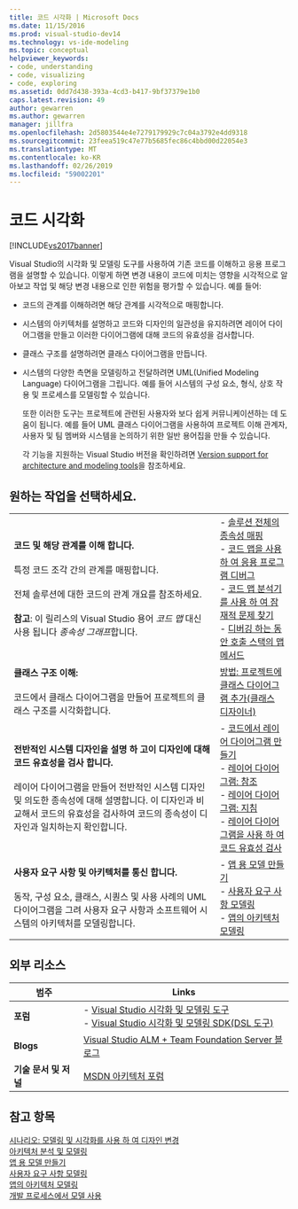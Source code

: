 ```yaml
---
title: 코드 시각화 | Microsoft Docs
ms.date: 11/15/2016
ms.prod: visual-studio-dev14
ms.technology: vs-ide-modeling
ms.topic: conceptual
helpviewer_keywords:
- code, understanding
- code, visualizing
- code, exploring
ms.assetid: 0dd7d438-393a-4cd3-b417-9bf37379e1b0
caps.latest.revision: 49
author: gewarren
ms.author: gewarren
manager: jillfra
ms.openlocfilehash: 2d5803544e4e7279179929c7c04a3792e4dd9318
ms.sourcegitcommit: 23feea519c47e77b5685fec86c4bbd00d22054e3
ms.translationtype: MT
ms.contentlocale: ko-KR
ms.lasthandoff: 02/26/2019
ms.locfileid: "59002201"
---
```

# <a name="visualize-code"></a>코드 시각화
[!INCLUDE[vs2017banner](../includes/vs2017banner.md)]

Visual Studio의 시각화 및 모델링 도구를 사용하여 기존 코드를 이해하고 응용 프로그램을 설명할 수 있습니다. 이렇게 하면 변경 내용이 코드에 미치는 영향을 시각적으로 알아보고 작업 및 해당 변경 내용으로 인한 위험을 평가할 수 있습니다. 예를 들어:  
  
- 코드의 관계를 이해하려면 해당 관계를 시각적으로 매핑합니다.  
  
- 시스템의 아키텍처를 설명하고 코드와 디자인의 일관성을 유지하려면 레이어 다이어그램을 만들고 이러한 다이어그램에 대해 코드의 유효성을 검사합니다.  
  
- 클래스 구조를 설명하려면 클래스 다이어그램을 만듭니다.  
  
- 시스템의 다양한 측면을 모델링하고 전달하려면 UML(Unified Modeling Language) 다이어그램을 그립니다. 예를 들어 시스템의 구성 요소, 형식, 상호 작용 및 프로세스를 모델링할 수 있습니다.  
  
  또한 이러한 도구는 프로젝트에 관련된 사용자와 보다 쉽게 커뮤니케이션하는 데 도움이 됩니다. 예를 들어 UML 클래스 다이어그램을 사용하여 프로젝트 이해 관계자, 사용자 및 팀 멤버와 시스템을 논의하기 위한 일반 용어집을 만들 수 있습니다.  
  
  각 기능을 지원하는 Visual Studio 버전을 확인하려면 [Version support for architecture and modeling tools](../modeling/what-s-new-for-design-in-visual-studio.md#VersionSupport)을 참조하세요.  
  
## <a name="what-do-you-want-to-do"></a>원하는 작업을 선택하세요.  
  
|||  
|-|-|  
|**코드 및 해당 관계를 이해 합니다.**<br /><br /> 특정 코드 조각 간의 관계를 매핑합니다.<br /><br /> 전체 솔루션에 대한 코드의 관계 개요를 참조하세요.<br /><br /> **참고**: 이 릴리스의 Visual Studio 용어 *코드 맵* 대신 사용 됩니다 *종속성 그래프*합니다.|-   [솔루션 전체의 종속성 매핑](../modeling/map-dependencies-across-your-solutions.md)<br />-   [코드 맵을 사용 하 여 응용 프로그램 디버그](../modeling/use-code-maps-to-debug-your-applications.md)<br />-   [코드 맵 분석기를 사용 하 여 잠재적 문제 찾기](../modeling/find-potential-problems-using-code-map-analyzers.md)<br />-   [디버깅 하는 동안 호출 스택의 맵 메서드](../debugger/map-methods-on-the-call-stack-while-debugging-in-visual-studio.md)|  
|**클래스 구조 이해:**<br /><br /> 코드에서 클래스 다이어그램을 만들어 프로젝트의 클래스 구조를 시각화합니다.|[방법: 프로젝트에 클래스 다이어그램 추가(클래스 디자이너)](../ide/how-to-add-class-diagrams-to-projects-class-designer.md)|  
|**전반적인 시스템 디자인을 설명 하 고이 디자인에 대해 코드 유효성을 검사 합니다.**<br /><br /> 레이어 다이어그램을 만들어 전반적인 시스템 디자인 및 의도한 종속성에 대해 설명합니다. 이 디자인과 비교해서 코드의 유효성을 검사하여 코드의 종속성이 디자인과 일치하는지 확인합니다.|-   [코드에서 레이어 다이어그램 만들기](../modeling/create-layer-diagrams-from-your-code.md)<br />-   [레이어 다이어그램: 참조](../modeling/layer-diagrams-reference.md)<br />-   [레이어 다이어그램: 지침](../modeling/layer-diagrams-guidelines.md)<br />-   [레이어 다이어그램을 사용 하 여 코드 유효성 검사](../modeling/validate-code-with-layer-diagrams.md)|  
|**사용자 요구 사항 및 아키텍처를 통신 합니다.**<br /><br /> 동작, 구성 요소, 클래스, 시퀀스 및 사용 사례의 UML 다이어그램을 그려 사용자 요구 사항과 소프트웨어 시스템의 아키텍처를 모델링합니다.|-   [앱 용 모델 만들기](../modeling/create-models-for-your-app.md)<br />-   [사용자 요구 사항 모델링](../modeling/model-user-requirements.md)<br />-   [앱의 아키텍처 모델링](../modeling/model-your-app-s-architecture.md)|  
  
## <a name="external-resources"></a>외부 리소스  
  
|**범주**|**Links**|  
|------------------|---------------|  
|**포럼**|-   [Visual Studio 시각화 및 모델링 도구](http://go.microsoft.com/fwlink/?LinkId=184720)<br />-   [Visual Studio 시각화 및 모델링 SDK(DSL 도구)](http://go.microsoft.com/fwlink/?LinkId=184721)|  
|**Blogs**|[Visual Studio ALM + Team Foundation Server 블로그](http://go.microsoft.com/fwlink/?LinkID=201340)|  
|**기술 문서 및 저널**|[MSDN 아키텍처 포럼](http://go.microsoft.com/fwlink/?LinkId=201343)|  
  
## <a name="see-also"></a>참고 항목  
 [시나리오: 모델링 및 시각화를 사용 하 여 디자인 변경](../modeling/scenario-change-your-design-using-visualization-and-modeling.md)   
 [아키텍처 분석 및 모델링](../modeling/analyze-and-model-your-architecture.md)   
 [앱 용 모델 만들기](../modeling/create-models-for-your-app.md)   
 [사용자 요구 사항 모델링](../modeling/model-user-requirements.md)   
 [앱의 아키텍처 모델링](../modeling/model-your-app-s-architecture.md)   
 [개발 프로세스에서 모델 사용](../modeling/use-models-in-your-development-process.md)
